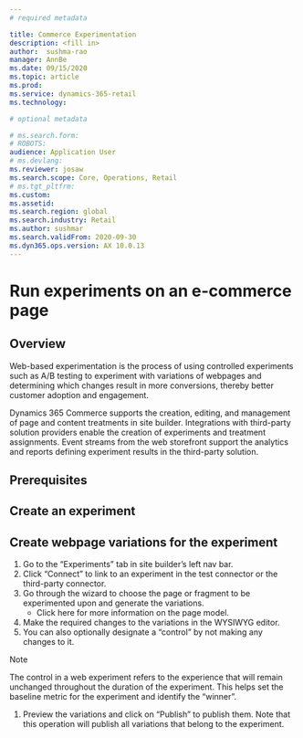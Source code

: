 ```yaml
---
# required metadata

title: Commerce Experimentation
description: <fill in>
author:  sushma-rao 
manager: AnnBe
ms.date: 09/15/2020
ms.topic: article
ms.prod: 
ms.service: dynamics-365-retail
ms.technology: 

# optional metadata

# ms.search.form: 
# ROBOTS: 
audience: Application User
# ms.devlang: 
ms.reviewer: josaw
ms.search.scope: Core, Operations, Retail
# ms.tgt_pltfrm: 
ms.custom: 
ms.assetid: 
ms.search.region: global
ms.search.industry: Retail
ms.author: sushmar
ms.search.validFrom: 2020-09-30
ms.dyn365.ops.version: AX 10.0.13
---
```



# Run experiments on an e-commerce page
## Overview
Web-based experimentation is the process of using controlled experiments such as A/B testing to experiment with variations of webpages and determining which changes result in more conversions, thereby better customer adoption and engagement.

Dynamics 365 Commerce supports the creation, editing, and management of page and content treatments in site builder. Integrations with third-party solution providers enable the creation of experiments and treatment assignments. Event streams from the web storefront support the analytics and reports defining experiment results in the third-party solution.

## Prerequisites

## Create an experiment

## Create webpage variations for the experiment

1. Go to the “Experiments” tab in site builder’s left nav bar.
1. Click “Connect” to link to an experiment in the test connector or the third-party connector.
1. Go through the wizard to choose the page or fragment to be experimented upon and generate the variations. 
    - Click here for more information on the page model.
1. Make the required changes to the variations in the WYSIWYG editor. 
1. You can also optionally designate a “control” by not making any changes to it.

> [!NOTE]
> The control in a web experiment refers to the experience that will remain unchanged throughout the duration of the experiment. This helps set the baseline metric for the experiment and identify the “winner”.

1. Preview the variations and click on “Publish” to publish them. Note that this operation will publish all variations that belong to the experiment.
